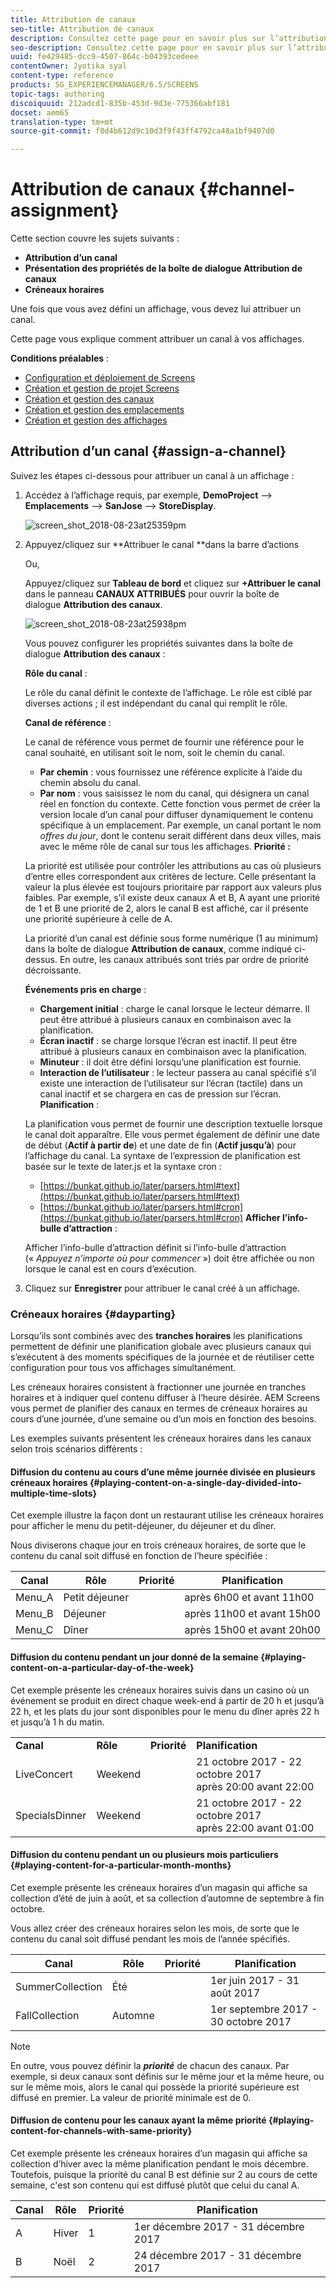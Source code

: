```yaml
---
title: Attribution de canaux
seo-title: Attribution de canaux
description: Consultez cette page pour en savoir plus sur l’attribution de canaux et sur les créneaux horaires.
seo-description: Consultez cette page pour en savoir plus sur l’attribution de canaux et sur les créneaux horaires.
uuid: fe429485-dcc9-4507-864c-b04393cedeee
contentOwner: Jyotika syal
content-type: reference
products: SG_EXPERIENCEMANAGER/6.5/SCREENS
topic-tags: authoring
discoiquuid: 212adcd1-835b-453d-9d3e-775366abf181
docset: aem65
translation-type: tm+mt
source-git-commit: f8d4b612d9c10d3f9f43ff4792ca48a1bf9407d0

---
```



# Attribution de canaux {#channel-assignment}

Cette section couvre les sujets suivants :

* **Attribution d’un canal**
* **Présentation des propriétés de la boîte de dialogue Attribution de canaux**
* **Créneaux horaires**

Une fois que vous avez défini un affichage, vous devez lui attribuer un canal.

Cette page vous explique comment attribuer un canal à vos affichages.

**Conditions préalables** :

* [Configuration et déploiement de Screens](configuring-screens-introduction.md)
* [Création et gestion de projet Screens](creating-a-screens-project.md)
* [Création et gestion des canaux](managing-channels.md)
* [Création et gestion des emplacements](managing-locations.md)
* [Création et gestion des affichages](managing-displays.md)

## Attribution d’un canal {#assign-a-channel}

Suivez les étapes ci-dessous pour attribuer un canal à un affichage :

1. Accédez à l’affichage requis, par exemple, **DemoProject** --> **Emplacements** --> **SanJose** --> **StoreDisplay**.

   ![screen_shot_2018-08-23at25359pm](assets/screen_shot_2018-08-23at25359pm.png)

1. Appuyez/cliquez sur **Attribuer le canal **dans la barre d’actions

   Ou,

   Appuyez/cliquez sur **Tableau de bord** et cliquez sur **+Attribuer le canal** dans le panneau **CANAUX ATTRIBUÉS** pour ouvrir la boîte de dialogue **Attribution des canaux**.

   ![screen_shot_2018-08-23at25938pm](assets/screen_shot_2018-08-23at25938pm.png)

   Vous pouvez configurer les propriétés suivantes dans la boîte de dialogue **Attribution des canaux** :

   **Rôle du canal** :

   Le rôle du canal définit le contexte de l’affichage. Le rôle est ciblé par diverses actions ; il est indépendant du canal qui remplit le rôle.

   **Canal de référence** :

   Le canal de référence vous permet de fournir une référence pour le canal souhaité, en utilisant soit le nom, soit le chemin du canal.

   * **Par chemin** : vous fournissez une référence explicite à l’aide du chemin absolu du canal.
   * **Par nom** : vous saisissez le nom du canal, qui désignera un canal réel en fonction du contexte. Cette fonction vous permet de créer la version locale d’un canal pour diffuser dynamiquement le contenu spécifique à un emplacement. Par exemple, un canal portant le nom *offres du jour*, dont le contenu serait différent dans deux villes, mais avec le même rôle de canal sur tous les affichages.
   **Priorité :**

   La priorité est utilisée pour contrôler les attributions au cas où plusieurs d’entre elles correspondent aux critères de lecture. Celle présentant la valeur la plus élevée est toujours prioritaire par rapport aux valeurs plus faibles. Par exemple, s’il existe deux canaux A et B, A ayant une priorité de 1 et B une priorité de 2, alors le canal B est affiché, car il présente une priorité supérieure à celle de A.

   La priorité d’un canal est définie sous forme numérique (1 au minimum) dans la boîte de dialogue **Attribution de canaux**, comme indiqué ci-dessus. En outre, les canaux attribués sont triés par ordre de priorité décroissante.

   **Événements pris en charge** :

   * **Chargement initial** : charge le canal lorsque le lecteur démarre. Il peut être attribué à plusieurs canaux en combinaison avec la planification.
   * **Écran inactif** : se charge lorsque l’écran est inactif. Il peut être attribué à plusieurs canaux en combinaison avec la planification.
   * **Minuteur** : il doit être défini lorsqu’une planification est fournie.
   * **Interaction de l’utilisateur** : le lecteur passera au canal spécifié s’il existe une interaction de l’utilisateur sur l’écran (tactile) dans un canal inactif et se chargera en cas de pression sur l’écran.
   **Planification** :

   La planification vous permet de fournir une description textuelle lorsque le canal doit apparaître. Elle vous permet également de définir une date de début (**Actif à partir de**) et une date de fin (**Actif jusqu’à**) pour l’affichage du canal. La syntaxe de l’expression de planification est basée sur le texte de later.js et la syntaxe cron :

   * [https://bunkat.github.io/later/parsers.html#text](https://bunkat.github.io/later/parsers.html#text)
   * [https://bunkat.github.io/later/parsers.html#cron](https://bunkat.github.io/later/parsers.html#cron)
   **Afficher l’info-bulle d’attraction** :

   Afficher l’info-bulle d’attraction définit si l’info-bulle d’attraction (« *Appuyez n’importe où pour commencer* ») doit être affichée ou non lorsque le canal est en cours d’exécution.

1. Cliquez sur **Enregistrer** pour attribuer le canal créé à un affichage.

### Créneaux horaires      {#dayparting}

Lorsqu’ils sont combinés avec des **tranches horaires** les planifications permettent de définir une planification globale avec plusieurs canaux qui s’exécutent à des moments spécifiques de la journée et de réutiliser cette configuration pour tous vos affichages simultanément.

Les créneaux horaires consistent à fractionner une journée en tranches horaires et à indiquer quel contenu diffuser à l’heure désirée. AEM Screens vous permet de planifier des canaux en termes de créneaux horaires au cours d’une journée, d’une semaine ou d’un mois en fonction des besoins.

Les exemples suivants présentent les créneaux horaires dans les canaux selon trois scénarios différents :

#### Diffusion du contenu au cours d’une même journée divisée en plusieurs créneaux horaires      {#playing-content-on-a-single-day-divided-into-multiple-time-slots}

Cet exemple illustre la façon dont un restaurant utilise les créneaux horaires pour afficher le menu du petit-déjeuner, du déjeuner et du dîner.

Nous diviserons chaque jour en trois créneaux horaires, de sorte que le contenu du canal soit diffusé en fonction de l’heure spécifiée :

| **Canal** | **Rôle** | **Priorité** | **Planification** |
|---|---|---|---|
| Menu_A | Petit déjeuner |  | après 6h00 et avant 11h00 |
| Menu_B | Déjeuner |  | après 11h00 et avant 15h00 |
| Menu_C | Dîner |  | après 15h00 et avant 20h00 |

#### Diffusion du contenu pendant un jour donné de la semaine {#playing-content-on-a-particular-day-of-the-week}

Cet exemple présente les créneaux horaires suivis dans un casino où un événement se produit en direct chaque week-end à partir de 20 h et jusqu’à 22 h, et les plats du jour sont disponibles pour le menu du dîner après 22 h et jusqu’à 1 h du matin.

<table>
 <tbody>
  <tr>
   <td><strong>Canal</strong></td>
   <td><strong>Rôle</strong></td>
   <td><strong>Priorité</strong></td>
   <td><strong>Planification</strong></td>
  </tr>
  <tr>
   <td>LiveConcert</td>
   <td>Weekend</td>
   <td> </td>
   <td>21 octobre 2017 - 22 octobre 2017 <br /> après 20:00 avant 22:00</td>
  </tr>
  <tr>
   <td>SpecialsDinner</td>
   <td>Weekend</td>
   <td> </td>
   <td>21 octobre 2017 - 22 octobre 2017 <br /> après 22:00 avant 01:00</td>
  </tr>
 </tbody>
</table>

#### Diffusion du contenu pendant un ou plusieurs mois particuliers {#playing-content-for-a-particular-month-months}

Cet exemple présente les créneaux horaires d’un magasin qui affiche sa collection d’été de juin à août, et sa collection d’automne de septembre à fin octobre.

Vous allez créer des créneaux horaires selon les mois, de sorte que le contenu du canal soit diffusé pendant les mois de l’année spécifiés.

| **Canal** | **Rôle** | **Priorité** | **Planification** |
|---|---|---|---|
| SummerCollection | Été |  | 1er juin 2017 - 31 août 2017 |
| FallCollection | Automne |  | 1er septembre 2017 - 30 octobre 2017 |

>[!NOTE]
>
>En outre, vous pouvez définir la ***priorité*** de chacun des canaux. Par exemple, si deux canaux sont définis sur le même jour et la même heure, ou sur le même mois, alors le canal qui possède la priorité supérieure est diffusé en premier. La valeur de priorité minimale est de 0.

#### Diffusion de contenu pour les canaux ayant la même priorité      {#playing-content-for-channels-with-same-priority}

Cet exemple présente les créneaux horaires d’un magasin qui affiche sa collection d’hiver avec la même planification pendant le mois décembre. Toutefois, puisque la priorité du canal B est définie sur 2 au cours de cette semaine, c&#39;est son contenu qui est diffusé plutôt que celui du canal A.

| **Canal** | **Rôle** | **Priorité** | **Planification** |
|---|---|---|---|
| A | Hiver | 1 | 1er décembre 2017 - 31 décembre 2017 |
| B | Noël | 2 | 24 décembre 2017 - 31 décembre 2017 |

